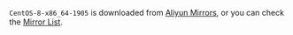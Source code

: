 `CentOS-8-x86_64-1905` is downloaded from [Aliyun Mirrors](http://mirrors.aliyun.com/centos/8.0.1905/isos/x86_64/CentOS-8-x86_64-1905-dvd1.iso), or you can check the [Mirror List](http://isoredirect.centos.org/centos/8/isos/x86_64/CentOS-8-x86_64-1905-dvd1.iso).
